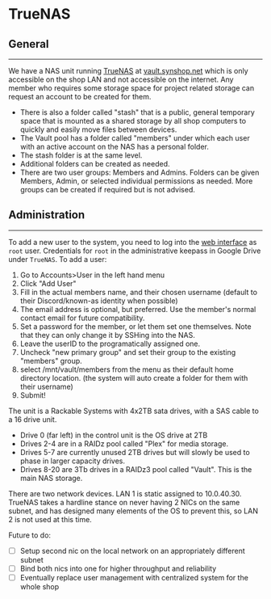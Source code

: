 #  TrueNAS

## General
----
We have a NAS unit running [TrueNAS](https://www.truenas.com/) at [vault.synshop.net](http://vault.synshop.net) which is only accessible on the shop LAN and not accessible on the internet. Any member who requires some storage space for project related storage can request an account to be created for them.

- There is also a folder called "stash" that is a public, general temporary space that is mounted as a shared storage by all shop computers to quickly and easily move files between devices.
- The Vault pool has a folder called "members" under which each user with an active account on the NAS has a personal folder.
- The stash folder is at the same level.
- Additional folders can be created as needed.
- There are two user groups: Members and Admins. Folders can be given Members, Admin, or selected individual permissions as needed. More groups can be created if required but is not advised.

## Administration
----
To add a new user to the system, you need to log into the [web interface](http://vault.synshop.net) as `root` user. Credentials for `root` in the administrative keepass in Google Drive under `TrueNAS`.
To add a user:

1. Go to Accounts>User in the left hand menu
2. Click "Add User"
3. Fill in the actual members name, and their chosen username (default to their Discord/known-as identity when possible)
4. The email address is optional, but preferred. Use the member's normal contact email for future compatibility.
5. Set a password for the member, or let them set one themselves. Note that they can only change it by SSHing into the NAS.
6. Leave the userID to the programatically assigned one.
7. Uncheck "new primary group" and set their group to the existing "members" group.
8. select /mnt/vault/members from the menu as their default home directory location. (the system will auto create a folder for them with their username)
9. Submit!

The unit is a Rackable Systems with 4x2TB sata drives, with a SAS cable to a 16 drive unit.
- Drive 0 (far left) in the control unit is the OS drive at 2TB
- Drives 2-4 are in a RAIDz pool called "Plex" for media storage.
- Drives 5-7 are currently unused 2TB drives but will slowly be used to phase in larger capacity drives.
- Drives 8-20 are 3Tb drives in a RAIDz3 pool called "Vault". This is the main NAS storage.

There are two network devices. LAN 1 is static assigned to 10.0.40.30. TrueNAS takes a hardline stance on never having 2 NICs on the same subnet, and has designed many elements of the OS to prevent this, so LAN 2 is not used at this time.

Future to do:
- [ ] Setup second nic on the local network on an appropriately different subnet
- [ ] Bind both nics into one for higher throughput and reliability
- [ ] Eventually replace user management with centralized system for the whole shop